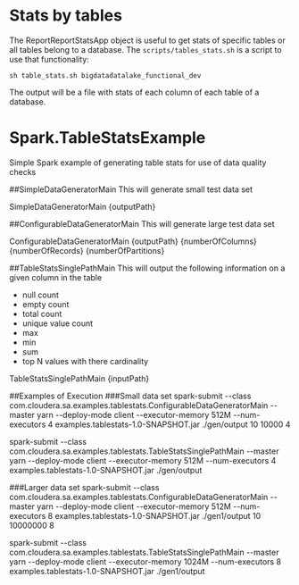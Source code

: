 # Stats by tables
The ReportReportStatsApp object is useful to get stats of specific tables or all tables belong to a database. The `scripts/tables_stats.sh` is a script to use that functionality:

`sh table_stats.sh bigdatadatalake_functional_dev`

The output will be a file with stats of each column of each table of a database.

# Spark.TableStatsExample
Simple Spark example of generating table stats for use of data quality checks

##SimpleDataGeneratorMain
This will generate small test data set

SimpleDataGeneratorMain {outputPath}

##ConfigurableDataGeneratorMain
This will generate large test data set

ConfigurableDataGeneratorMain {outputPath} {numberOfColumns} {numberOfRecords} {numberOfPartitions}

##TableStatsSinglePathMain
This will output the following information on a given column in the table

* null count
* empty count
* total count
* unique value count
* max 
* min
* sum
* top N values with there cardinality

TableStatsSinglePathMain {inputPath}

##Examples of Execution
###Small data set
spark-submit --class com.cloudera.sa.examples.tablestats.ConfigurableDataGeneratorMain --master yarn --deploy-mode client --executor-memory 512M --num-executors 4 examples.tablestats-1.0-SNAPSHOT.jar ./gen/output 10 10000 4

spark-submit --class com.cloudera.sa.examples.tablestats.TableStatsSinglePathMain --master yarn --deploy-mode client --executor-memory 512M --num-executors 4 examples.tablestats-1.0-SNAPSHOT.jar ./gen/output

###Larger data set
spark-submit --class com.cloudera.sa.examples.tablestats.ConfigurableDataGeneratorMain --master yarn --deploy-mode client --executor-memory 512M --num-executors 8 examples.tablestats-1.0-SNAPSHOT.jar ./gen1/output 10 10000000 8

spark-submit --class com.cloudera.sa.examples.tablestats.TableStatsSinglePathMain --master yarn --deploy-mode client --executor-memory 1024M --num-executors 8 examples.tablestats-1.0-SNAPSHOT.jar ./gen1/output
